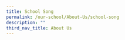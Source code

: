 ```yaml
---
title: School Song
permalink: /our-school/About-Us/school-song
description: ""
third_nav_title: About Us
---
```


